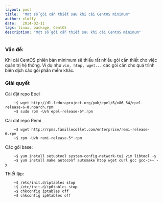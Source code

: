 ```yaml
---
layout: post
title:  "Một số gói cần thiết sau khi cài CentOS minimum"
author: xluffy
date:   2014-02-11
tags: linux, package, CentOS
description: "Một số gói cần thiết sau khi cài CentOS minimum"
---
```


### Vấn đề:

Khi cài CentOS phiên bản minimum sẽ thiếu rất nhiều gói cần thiết cho việc quản
trị hệ thống. Ví dụ như `vim, htop, wget...` các gói cần cho quá trình biên dịch
các gói phần mềm khác.

### Giải quyết

Cài đặt repo Epel

``` 
	~$ wget http://dl.fedoraproject.org/pub/epel/6/x86_64/epel-release-6-8.noarch.rpm 	
	~$ sudo rpm -Uvh epel-release-6*.rpm
```

Cai dat repo Remi

```
	~$ wget http://rpms.famillecollet.com/enterprise/remi-release-6.rpm
	~$ rpm -Uvh remi-release-5*.rpm
```

Các gói base:

```
	~$ yum install setuptool system-config-network-tui vim libtool -y 	
	~$ yum install make autoconf automake htop wget curl gcc gcc-c++ -y
```

Thiết lập:

```
	~$ /etc/init.d/iptables stop 	
	~$ /etc/init.d/ip6tables stop 	
	~$ chkconfig iptables off 	
	~$ chkconfig ip6tables off
```


